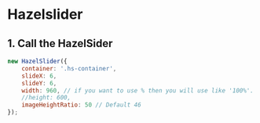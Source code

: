 # Hazelslider


## 1. Call the HazelSider

``` Javascript
new HazelSlider({
    container: '.hs-container',
    slideX: 6,
    slideY: 6,
    width: 960, // if you want to use % then you will use like '100%'. if you don't need % then just use number like 500
    //height: 600,
    imageHeightRatio: 50 // Default 46
});

```
